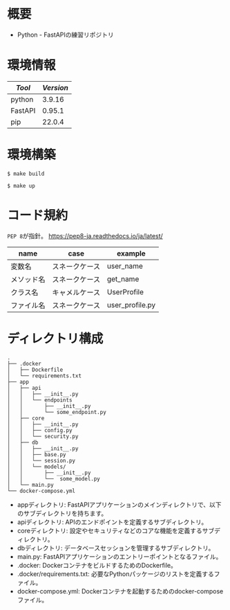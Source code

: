 # 概要

- Python - FastAPIの練習リポジトリ

# 環境情報

|*Tool*|*Version*|
|---|---|
|python|3.9.16|
|FastAPI|0.95.1|
|pip|22.0.4|

# 環境構築

```
$ make build
```

```
$ make up
```

# コード規約

`PEP 8`が指針。
https://pep8-ja.readthedocs.io/ja/latest/

name|case|example
|---|---|---
変数名|スネークケース|user_name
メソッド名|スネークケース|get_name
クラス名|キャメルケース|UserProfile
ファイル名|スネークケース|user_profile.py

# ディレクトリ構成

```
.
├── .docker
│   ├── Dockerfile
│   └── requirements.txt
├── app
│   ├── api
│   │   ├── __init__.py
│   │   └── endpoints
│   │       ├── __init__.py
│   │       └── some_endpoint.py
│   ├── core
│   │   ├── __init__.py
│   │   ├── config.py
│   │   └── security.py
│   ├── db
│   │   ├── __init__.py
│   │   ├── base.py
│   │   └── session.py
│   │   └── models/
│   │       ├── __init__.py
│   │       └──  some_model.py
│   └── main.py
└── docker-compose.yml
```

- appディレクトリ: FastAPIアプリケーションのメインディレクトリで、以下のサブディレクトリを持ちます。
- apiディレクトリ: APIのエンドポイントを定義するサブディレクトリ。
- coreディレクトリ: 設定やセキュリティなどのコアな機能を定義するサブディレクトリ。
- dbディレクトリ: データベースセッションを管理するサブディレクトリ。
- main.py: FastAPIアプリケーションのエントリーポイントとなるファイル。
- .docker: DockerコンテナをビルドするためのDockerfile。
- .docker/requirements.txt: 必要なPythonパッケージのリストを定義するファイル。
- docker-compose.yml: Dockerコンテナを起動するためのdocker-composeファイル。